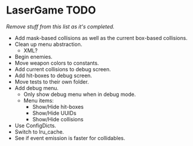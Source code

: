 # LaserGame TODO

*Remove stuff from this list as it's completed.*

- Add mask-based collisions as well as the current box-based collisions.
- Clean up menu abstraction.
  - XML?
- Begin enemies.
- Move weapon colors to constants.
- Add current collisions to debug screen.
- Add hit-boxes to debug screen.
- Move tests to their own folder.
- Add debug menu.
  - Only show debug menu when in debug mode.
  - Menu items:
    - Show/Hide hit-boxes
    - Show/Hide UUIDs
    - Show/Hide collisions
- Use ConfigDicts.
- Switch to lru_cache.
- See if event emission is faster for collidables.
